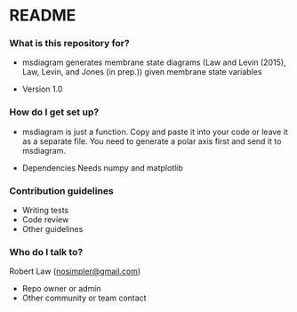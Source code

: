 # README #

### What is this repository for? ###

* msdiagram generates membrane state diagrams (Law and Levin (2015), Law, Levin, and Jones (in prep.)) given membrane state variables

* Version 1.0

### How do I get set up? ###

* msdiagram is just a function. Copy and paste it into your code or leave it as a separate file. You need to generate a polar axis first and send it to msdiagram.

* Dependencies
Needs numpy and matplotlib


### Contribution guidelines ###

* Writing tests
* Code review
* Other guidelines

### Who do I talk to? ###
Robert Law (nosimpler@gmail.com)

* Repo owner or admin
* Other community or team contact